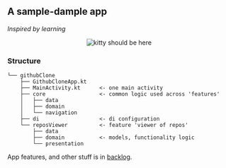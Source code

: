 ## A sample-dample app
*Inspired by learning*
<br />
<div align="center">
  <img src="https://cdn3.emoji.gg/emojis/1158-blackcatroll.gif" alt="kitty should be here" />
</div>

### Structure
```text
└── githubClone
    ├── GithubCloneApp.kt
    ├── MainActivity.kt      <- one main activity
    ├── core                 <- common logic used across 'features'
    │   ├── data
    │   ├── domain
    │   └── navigation
    ├── di                   <- di configuration
    └── reposViewer          <- feature 'viewer of repos'
        ├── data
        ├── domain           <- models, functionality logic
        └── presentation
```

App features, and other stuff is in [backlog]().
